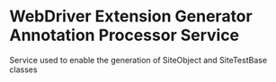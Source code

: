 WebDriver Extension Generator Annotation Processor Service
===================

Service used to enable the generation of SiteObject and SiteTestBase classes